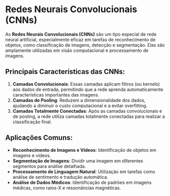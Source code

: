 # Redes Neurais Convolucionais (CNNs)

As **Redes Neurais Convolucionais (CNNs)** são um tipo especial de rede neural artificial, especialmente eficaz em tarefas de reconhecimento de objetos, como classificação de imagens, detecção e segmentação. Elas são amplamente utilizadas em visão computacional e processamento de imagens.

## Principais Características das CNNs:

1. **Camadas Convolucionais**: Essas camadas aplicam filtros (ou kernels) aos dados de entrada, permitindo que a rede aprenda automaticamente características importantes das imagens.
2. **Camadas de Pooling**: Reduzem a dimensionalidade dos dados, ajudando a diminuir o custo computacional e a evitar overfitting.
3. **Camadas Totalmente Conectadas**: Após as camadas convolucionais e de pooling, a rede utiliza camadas totalmente conectadas para realizar a classificação final.

## Aplicações Comuns:

- **Reconhecimento de Imagens e Vídeos**: Identificação de objetos em imagens e vídeos.
- **Segmentação de Imagens**: Dividir uma imagem em diferentes segmentos para análise detalhada.
- **Processamento de Linguagem Natural**: Utilização em tarefas como análise de sentimento e tradução automática.
- **Análise de Dados Médicos**: Identificação de padrões em imagens médicas, como raios-X e ressonâncias magnéticas.
